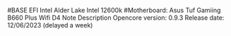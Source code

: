 #BASE EFI Intel Alder Lake Intel 12600k
#Motherboard: Asus Tuf Gamiing B660 Plus Wifi D4
Note	Description
Opencore version: 0.9.3
Release date: 12/06/2023 (delayed a week)
